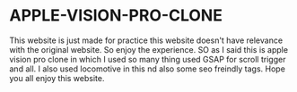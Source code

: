 # APPLE-VISION-PRO-CLONE
This website is just made for practice this website doesn't have relevance with the original website. So enjoy the experience.
SO as I said this is apple vision pro clone in which I used so many thing used GSAP for scroll trigger and all.
I also used locomotive in this nd also some seo freindly tags. 
Hope you all enjoy this website.
